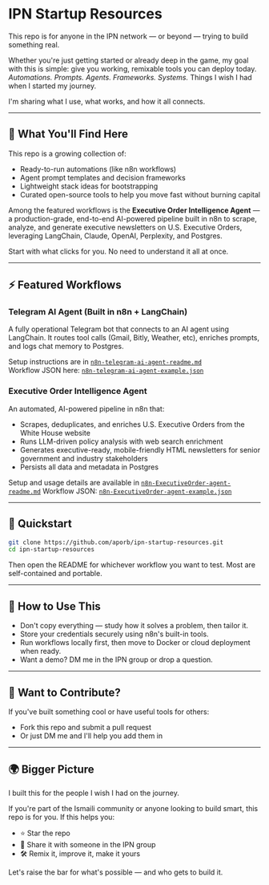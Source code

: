 # IPN Startup Resources

This repo is for anyone in the IPN network — or beyond — trying to build something real.

Whether you're just getting started or already deep in the game, my goal with this is simple: give you working, remixable tools you can deploy today. *Automations. Prompts. Agents. Frameworks. Systems.* Things I wish I had when I started my journey.

I'm sharing what I use, what works, and how it all connects.

---

## 🧰 What You'll Find Here

This repo is a growing collection of:

- Ready-to-run automations (like n8n workflows)
- Agent prompt templates and decision frameworks
- Lightweight stack ideas for bootstrapping
- Curated open-source tools to help you move fast without burning capital

Among the featured workflows is the **Executive Order Intelligence Agent** — a production-grade, end-to-end AI-powered pipeline built in n8n to scrape, analyze, and generate executive newsletters on U.S. Executive Orders, leveraging LangChain, Claude, OpenAI, Perplexity, and Postgres.

Start with what clicks for you. No need to understand it all at once.

---

## ⚡ Featured Workflows
### Telegram AI Agent (Built in n8n + LangChain)

A fully operational Telegram bot that connects to an AI agent using LangChain. It routes tool calls (Gmail, Bitly, Weather, etc), enriches prompts, and logs chat memory to Postgres.

Setup instructions are in [`n8n-telegram-ai-agent-readme.md`](./n8n-telegram-ai-agent-readme.md)  
Workflow JSON here: [`n8n-telegram-ai-agent-example.json`](./n8n-telegram-ai-agent-example.json)

### Executive Order Intelligence Agent

An automated, AI-powered pipeline in n8n that:

- Scrapes, deduplicates, and enriches U.S. Executive Orders from the White House website
- Runs LLM-driven policy analysis with web search enrichment
- Generates executive-ready, mobile-friendly HTML newsletters for senior government and industry stakeholders
- Persists all data and metadata in Postgres

Setup and usage details are available in [`n8n-ExecutiveOrder-agent-readme.md`](./n8n-ExecutiveOrder-agent-readme.md)
Workflow JSON: [`n8n-ExecutiveOrder-agent-example.json`](./n8n-ExecutiveOrder-agent-example.json)

---

## 🚀 Quickstart

```bash
git clone https://github.com/aporb/ipn-startup-resources.git
cd ipn-startup-resources
```

Then open the README for whichever workflow you want to test. Most are self-contained and portable.

---

## 🧠 How to Use This

* Don't copy everything — study how it solves a problem, then tailor it.
* Store your credentials securely using n8n's built-in tools.
* Run workflows locally first, then move to Docker or cloud deployment when ready.
* Want a demo? DM me in the IPN group or drop a question.

---

## 🤝 Want to Contribute?

If you've built something cool or have useful tools for others:

* Fork this repo and submit a pull request
* Or just DM me and I'll help you add them in

---

## 🌍 Bigger Picture

I built this for the people I wish I had on the journey.

If you're part of the Ismaili community or anyone looking to build smart, this repo is for you.
If this helps you:
* ⭐ Star the repo
* 📩 Share it with someone in the IPN group
* 🛠️ Remix it, improve it, make it yours

Let's raise the bar for what's possible — and who gets to build it.
